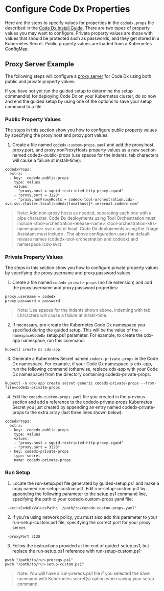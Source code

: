 # Configure Code Dx Properties

Here are the steps to specify values for properties in the `codedx.props` file described in the [Code Dx Install Guide](https://community.synopsys.com/s/document-item?bundleId=codedx&topicId=all_conditional_1.html&_LANG=enus). There are two types of property values you may want to configure. Private property values are those with values that should be protected such as passwords, and they get stored in a Kubernetes Secret. Public property values are loaded from a Kubernetes ConfigMap.

## Proxy Server Example

The following steps will configure a [proxy server](https://community.synopsys.com/s/document-item?bundleId=codedx&topicId=install_guide%2FCodeDxConfiguration%2Fproxy.html&_LANG=enus) for Code Dx using both public and private property values.

If you have not yet run the guided setup to determine the setup command(s) for deploying Code Dx on your Kubernetes cluster, do so now and end the guided setup by using one of the options to save your setup command to a file.

### Public Property Values

The steps in this section show you how to configure public property values by specifying the proxy.host and proxy.port values.

1) Create a file named `codedx-custom-props.yaml` and add the proxy.host, proxy.port, and proxy.nonProxyHosts property values as a new section named codedx-public-props (use spaces for the indents, tab characters will cause a failure at install-time):

```
codedxProps:
  extra:
  - key:  codedx-public-props
    type: values
    values:
    - "proxy.host = squid-restricted-http-proxy.squid"
    - "proxy.port = 3128"
    - "proxy.nonProxyHosts = codedx-tool-orchestration.cdx-svc.svc.cluster.local|codedx|localhost|*.internal.codedx.com"
```

>Note: Add non-proxy hosts as needed, separating each one with a pipe character. Code Dx deployments using Tool Orchestration must include \<tool-orchestration-release-name>.\<tool-orchestration-k8s-namespace>.svc.cluster.local. Code Dx deployments using the Triage Assistant must include <codedx-release-name>. The above configuration uses the default release names (codedx-tool-orchestration and codedx) and namespace (cdx-svc).

### Private Property Values

The steps in this section show you how to configure private property values by specifying the proxy.username and proxy.password values.

1) Create a file named `codedx-private-props` (no file extension) and add the proxy.username and proxy.password properties:

```
proxy.username = codedx
proxy.password = password
```

>Note: Use spaces for the indents shown above. Indenting with tab characters will cause a failure at install-time.

2) If necessary, pre-create the Kubernetes Code Dx namespace you specified during the guided setup. This will be the value of the `-namespaceCodeDx` setup.ps1 parameter. For example, to create the cdx-app namespace, run this command:

```
kubectl create ns cdx-app
```

3) Generate a Kubernetes Secret named `codedx-private-props` in the Code Dx namespace. For example, if your Code Dx namespace is cdx-app, run the following command (otherwise, replace cdx-app with your Code Dx namespace) from the directory containing codedx-private-props:

```
kubectl -n cdx-app create secret generic codedx-private-props --from-file=codedx-private-props
```

4) Edit the `codedx-custom-props.yaml` file you created in the previous section and add a reference to the codedx-private-props Kubernetes Secret you just created by appending an entry named codedx-private-props to the extra array (last three lines shown below):

```
codedxProps:
  extra:
  - key:  codedx-public-props
    type: values
    values:
    - "proxy.host = squid-restricted-http-proxy.squid"
    - "proxy.port = 3128"
  - key: codedx-private-props
    type: secret
    name: codedx-private-props
```

### Run Setup

1) Locate the run-setup.ps1 file generated by guided-setup.ps1 and make a copy named run-setup-custom.ps1. Edit run-setup-custom.ps1 by appending the following parameter to the setup.ps1 command line, specifying the path to your codedx-custom-props.yaml file:

```
 -extraCodeDxValuesPaths '/path/to/codedx-custom-props.yaml'
```

2) If you're using network policy, you must also add this parameter to your run-setup-custom.ps1 file, specifying the correct port for your proxy server.

```
 -proxyPort 3128
```

3) Follow the instructions provided at the end of guided-setup.ps1, but replace the run-setup.ps1 reference with run-setup-custom.ps1:

```
pwsh "/path/to/run-prereqs.ps1"
pwsh "/path/to/run-setup-custom.ps1"
```

>Note: You will have a run-prereqs.ps1 file if you selected the Save command with Kubernetes secret(s) option when saving your setup command.

